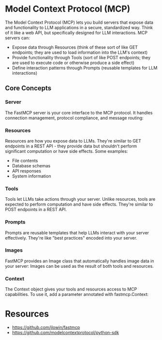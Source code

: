 # Model Context Protocol (MCP)

The Model Context Protocol (MCP) lets you build servers that expose data and functionality to LLM applications in a secure, standardized way. Think of it like a web API, but specifically designed for LLM interactions. MCP servers can:

- Expose data through Resources (think of these sort of like GET endpoints; they are used to load information into the LLM's context)
- Provide functionality through Tools (sort of like POST endpoints; they are used to execute code or otherwise produce a side effect)
- Define interaction patterns through Prompts (reusable templates for LLM interactions)


## Core Concepts

### Server
The FastMCP server is your core interface to the MCP protocol. It handles connection management, protocol compliance, and message routing:

### Resources
Resources are how you expose data to LLMs. They're similar to GET endpoints in a REST API - they provide data but shouldn't perform significant computation or have side effects. Some examples:

- File contents
- Database schemas
- API responses
- System information


### Tools
Tools let LLMs take actions through your server. Unlike resources, tools are expected to perform computation and have side effects. They're similar to POST endpoints in a REST API.


### Prompts
Prompts are reusable templates that help LLMs interact with your server effectively. They're like "best practices" encoded into your server. 

### Images
FastMCP provides an Image class that automatically handles image data in your server:
Images can be used as the result of both tools and resources.

### Context
The Context object gives your tools and resources access to MCP capabilities. To use it, add a parameter annotated with fastmcp.Context:




# Resources
- https://github.com/jlowin/fastmcp
- https://github.com/modelcontextprotocol/python-sdk